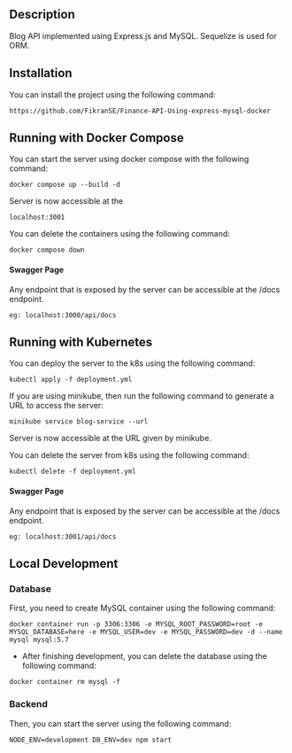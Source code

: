 ## Description

Blog API implemented using Express.js and MySQL. Sequelize is used for ORM.

## Installation

You can install the project using the following command:

```
https://github.com/FikranSE/Finance-API-Using-express-mysql-docker
```

## Running with Docker Compose

You can start the server using docker compose with the following command:

```
docker compose up --build -d
```

Server is now accessible at the

```
localhost:3001
```

You can delete the containers using the following command:

```
docker compose down
```

#### Swagger Page

Any endpoint that is exposed by the server can be accessible at the /docs endpoint.

```
eg: localhost:3000/api/docs
```

## Running with Kubernetes

You can deploy the server to the k8s using the following command:

```
kubectl apply -f deployment.yml
```

If you are using minikube, then run the following command to generate a URL to access the server:

```
minikube service blog-service --url
```

Server is now accessible at the URL given by minikube.

You can delete the server from k8s using the following command:

```
kubectl delete -f deployment.yml
```

#### Swagger Page

Any endpoint that is exposed by the server can be accessible at the /docs endpoint.

```
eg: localhost:3001/api/docs
```

## Local Development

### Database

First, you need to create MySQL container using the following command:

```
docker container run -p 3306:3306 -e MYSQL_ROOT_PASSWORD=root -e MYSQL_DATABASE=here -e MYSQL_USER=dev -e MYSQL_PASSWORD=dev -d --name mysql mysql:5.7
```

- After finishing development, you can delete the database using the following command:

```
docker container rm mysql -f
```

### Backend

Then, you can start the server using the following command:

```
NODE_ENV=development DB_ENV=dev npm start
```
